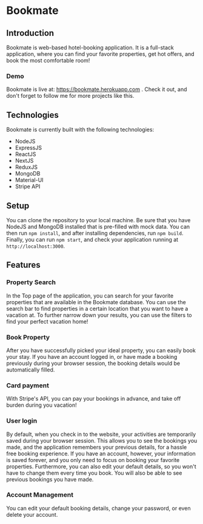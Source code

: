 # Bookmate

## Introduction
Bookmate is web-based hotel-booking application. It is a full-stack application, where you can find your favorite properties, get hot offers, and book the most comfortable room!
### Demo
Bookmate is live at: https://bookmate.herokuapp.com . Check it out, and don't forget to follow me for more projects like this.

## Technologies
Bookmate is currently built with the following technologies:
* NodeJS
* ExpressJS
* ReactJS
* NextJS
* ReduxJS
* MongoDB
* Material-UI
* Stripe API

## Setup
You can clone the repository to your local machine. Be sure that you have NodeJS and MongoDB installed that is pre-filled with mock data. You can then run `npm install`, and after installing dependencies, run `npm build`. Finally, you can run `npm start`, and check your application running at `http://localhost:3000`.

## Features
### Property Search
In the Top page of the application, you can search for your favorite properties that are available in the Bookmate database. You can use the search bar to find properties in a certain location that you want to have a vacation at. To further narrow down your results, you can use the filters to find your perfect vacation home!

### Book Property
After you have successfully picked your ideal property, you can easily book your stay. If you have an account logged in, or have made a booking previously during your browser session, the booking details would be automatically filled.

### Card payment
With Stripe's API, you can pay your bookings in advance, and take off burden during you vacation!

### User login
By default, when you check in to the website, your activities are temporarily saved during your browser session. This allows you to see the bookings you made, and the application remembers your previous details, for a hassle free booking experience. If you have an account, however, your information is saved forever, and you only need to focus on booking your favorite properties. Furthermore, you can also edit your default details, so you won't have to change them every time you book. You will also be able to see previous bookings you have made.

### Account Management
You can edit your default booking details, change your password, or even delete your account.